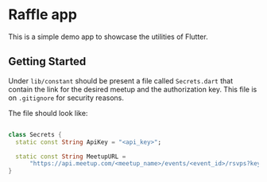 # Raffle app

This is a simple demo app to showcase the utilities of Flutter.

## Getting Started

Under `lib/constant` should be present a file called `Secrets.dart` that contain the link for the desired meetup and the authorization key. This file is on `.gitignore` for security reasons. 

The file should look like:

```dart

class Secrets {
  static const String ApiKey = "<api_key>";

  static const String MeetupURL =
      "https://api.meetup.com/<meetup_name>/events/<event_id>/rsvps?key=$ApiKey&sign=true";
}


```
